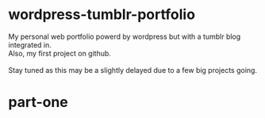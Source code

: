 wordpress-tumblr-portfolio
==========================

My personal web portfolio powerd by wordpress but with a tumblr blog integrated in.<br/>
Also, my first project on github.<br/><br/>
Stay tuned as this may be a slightly delayed due to a few big projects going.

part-one
==========================
